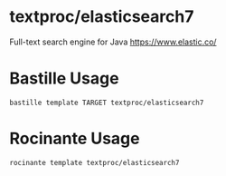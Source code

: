 # textproc/elasticsearch7
Full-text search engine for Java
https://www.elastic.co/

# Bastille Usage
```shell
bastille template TARGET textproc/elasticsearch7
```

# Rocinante Usage
```shell
rocinante template textproc/elasticsearch7
```
